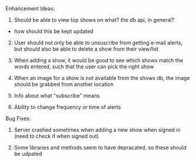Enhancement Ideas:

1. Should be able to view top shows on what? the db api, in general?
- how should this be kept updated

2. User should not only be able to unsuscribe from getting e-mail alerts, but should also be able to delete a show from their view/list

3. When adding a show, it would be good to see which shows match the words entered, such that the user can pick the right show

4. When an image for a show is not available from the shows db, the image should be grabbed from another location

5. Info about what "subscribe" means

6. Ability to change frequency or time of alerts

Bug Fixes:

1. Server crashed sometimes when adding a new show when signed in (need to check if when signed out)

2. Some libraries and methods seem to have depracated, so these should be udpated
